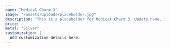 ```yaml
---
name: "Medical Charm 3"
image: "/assets/uploads/placeholder.jpg"
description: "This is a placeholder for Medical Charm 3. Update name, image, price, and description in CMS."
price:
metal: "Silver"
customization: |
  Add customization details here.
---
```

